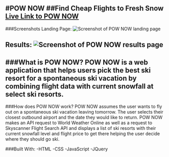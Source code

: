 #POW NOW
##Find Cheap Flights to Fresh Snow
[Live Link to POW NOW](https://sara-m-green.github.io/pow-now/)
---
###Screenshots
Landing Page:
![Screenshot of POW NOW landing page](landingPage-screenshot.png)

Results:
![Screenshot of POW NOW results page](results-screenshot.png)
---
###What is POW NOW?
POW NOW is a web application that helps users pick the best ski resort for a spontaneous ski vacation by combining flight data with current snowfall at select ski resorts. 
---
###How does POW NOW work?
POW NOW assumes the user wants to fly out on a spontaneous ski vacation leaving tomorrow. The user selects their closest outbound airport and the date they would like to return. POW NOW makes an API request to World Weather Online as well as a request to Skyscanner Flight Search API and displays a list of ski resorts with their current snowfall level and flight price to get there helping the user decide where they should go ski.

###Built With:
-HTML
-CSS
-JavaScript
-JQuery
